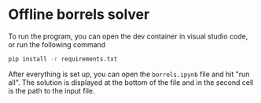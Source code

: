 # Offline borrels solver

To run the program, you can open the dev container in visual studio code, or run the following command

```bash
pip install -r requirements.txt
```

After everything is set up, you can open the `borrels.ipynb` file and hit "run all". The solution is displayed at the bottom of the file and in the second cell is the path to the input file.
